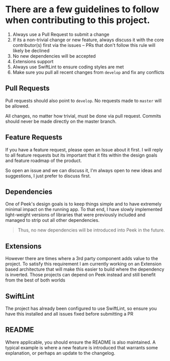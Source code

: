 # There are a few guidelines to follow when contributing to this project.

1. Always use a Pull Request to submit a change
2. If its a non-trivial change or new feature, always discuss it with the core contributor(s) first via the issues – PRs that don't follow this rule will likely be declined
3. No new dependencies will be accepted
4. Extensions support
5. Always use SwiftLint to ensure coding styles are met
6. Make sure you pull all recent changes from `develop` and fix any conflicts

## Pull Requests

Pull requests should also point to `develop`. No requests made to `master` will be allowed.

All changes, no matter how trivial, must be done via pull request. Commits should never be made directly on the master branch.

## Feature Requests

If you have a feature request, please open an Issue about it first. I will reply to all feature requests but its important that it fits within the design goals and feature roadmap of the product.

So open an issue and we can discuss it, I'm always open to new ideas and suggestions, I just prefer to discuss first.

## Dependencies

One of Peek's design goals is to keep things simple and to have extremely minimal impact on the running app. To that end, I have slowly implemented light-weight versions of libraries that were previously included and managed to strip out all other dependencies.

> Thus, no new dependencies will be introduced into Peek in the future.

## Extensions

However there are times where a 3rd party component adds value to the project. To satisfy this requirement I am currently working on an Extension based architecture that will make this easier to build where the dependency is inverted. Those projects can depend on Peek instead and still benefit from the best of both worlds

## SwiftLint

The project has already been configured to use SwiftLint, so ensure you have this installed and all issues fixed before submitting a PR

## README

Where applicable, you should ensure the README is also maintained. A typical example is where a new feature is introduced that warrants some explanation, or perhaps an update to the changelog.
